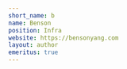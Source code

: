 ```yaml
---
short_name: b
name: Benson
position: Infra
website: https://bensonyang.com
layout: author
emeritus: true
---
```

